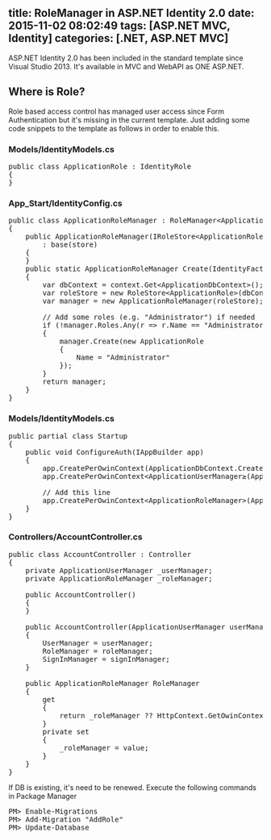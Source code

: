 title: RoleManager in ASP.NET Identity 2.0
date: 2015-11-02 08:02:49
tags: [ASP.NET MVC, Identity]
categories: [.NET, ASP.NET MVC]
---
ASP.NET Identity 2.0 has been included in the standard template since Visual Studio 2013.
It's available in MVC and WebAPI as ONE ASP.NET.

## Where is Role?
Role based access control has managed user access since Form Authentication but it's missing in the current template.
Just adding some code snippets to the template as follows in order to enable this.


### Models/IdentityModels.cs
<pre class="brush: c-sharp;">
public class ApplicationRole : IdentityRole
{
}
</pre>

### App_Start/IdentityConfig.cs
<pre class="brush: c-sharp;">
public class ApplicationRoleManager : RoleManager&lt;ApplicationRole, string&gt;
{
    public ApplicationRoleManager(IRoleStore&lt;ApplicationRole, string&gt; store)
        : base(store)
    {
    }
    public static ApplicationRoleManager Create(IdentityFactoryOptions&lt;ApplicationRoleManager&gt; options, IOwinContext context)
    {
        var dbContext = context.Get&lt;ApplicationDbContext&gt;();
        var roleStore = new RoleStore&lt;ApplicationRole&gt;(dbContext);
        var manager = new ApplicationRoleManager(roleStore);

        // Add some roles (e.g. "Administrator") if needed
        if (!manager.Roles.Any(r =&gt; r.Name == "Administrator"))
        {
            manager.Create(new ApplicationRole
            {
                Name = "Administrator"
            });
        }
        return manager;
    }
}
</pre>

### Models/IdentityModels.cs
<pre class="brush: c-sharp;">
public partial class Startup
{
    public void ConfigureAuth(IAppBuilder app)
    {
        app.CreatePerOwinContext(ApplicationDbContext.Create);
        app.CreatePerOwinContext&lt;ApplicationUserManager≥(ApplicationUserManager.Create);

        // Add this line
        app.CreatePerOwinContext&lt;ApplicationRoleManager&gt;(ApplicationRoleManager.Create);
    }
}
</pre>

### Controllers/AccountController.cs
<pre class="brush: c-sharp;">
public class AccountController : Controller
{
    private ApplicationUserManager _userManager; 
    private ApplicationRoleManager _roleManager;

    public AccountController()
    {
    }

    public AccountController(ApplicationUserManager userManager, ApplicationRoleManager roleManager, ApplicationSignInManager signInManager)
    {
        UserManager = userManager;
        RoleManager = roleManager;
        SignInManager = signInManager;
    }

    public ApplicationRoleManager RoleManager
    {
        get
        {
            return _roleManager ?? HttpContext.GetOwinContext().Get&lt;ApplicationRoleManager&gt;();
        }
        private set
        {
            _roleManager = value;
        }
    }
}
</pre>

If DB is existing, it's need to be renewed.
Execute the following commands in Package Manager

<pre class="brush: bash;">
PM&gt; Enable-Migrations
PM&gt; Add-Migration "AddRole"
PM&gt; Update-Database
</pre>
